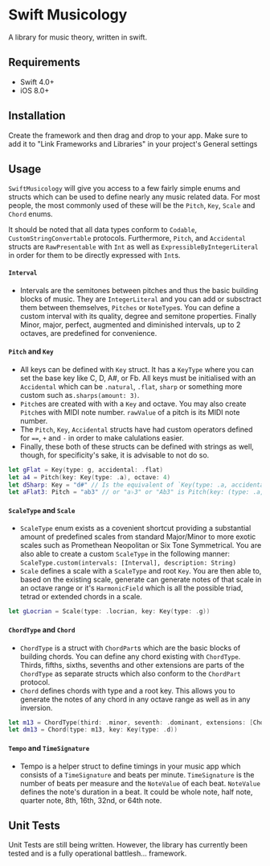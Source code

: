 # Swift Musicology
A library for music theory, written in swift.


Requirements
----
- Swift 4.0+
- iOS 8.0+


Installation
----
Create the framework and then drag and drop to your app. Make sure to add it to "Link Frameworks and Libraries" in your project's General settings

Usage
----

`SwiftMusicology` will give you access to a few fairly simple enums and structs which can be used to define nearly any music related data. For most people, the most commonly used of these will be the  `Pitch`, `Key`, `Scale` and `Chord` enums.

It should be noted that all data types conform to `Codable`, `CustomStringConvertable` protocols.  Furthermore, `Pitch`, and `Accidental` structs are `RawPresentable` with `Int` as well as `ExpressibleByIntegerLiteral` in order for them to be directly expressed with `Int`s.

#### `Interval`

- Intervals are the semitones between pitches and thus the basic building blocks of music. They are `IntegerLiteral` and you can add or subsctract them between themselves, `Pitches` or `NoteType`s. You can define a custom interval with its quality, degree and semitone properties. Finally Minor, major, perfect, augmented and diminished intervals, up to 2 octaves, are predefined for convenience.

#### `Pitch` and `Key`

- All keys can be defined with `Key` struct.  It has a `KeyType` where you can set the base key like C, D, A#, or Fb. All  keys must be initialised with an  `Accidental`  which can be `.natural`, `.flat`, `sharp` or something more custom such as`.sharps(amount: 3)`.
- `Pitch`es are created with with a `Key` and octave. You may also create `Pitch`es with MIDI note number.  `rawValue` of a pitch is its MIDI note number.
- The `Pitch`, `Key`, `Accidental` structs have had custom operators defined for `==`, `+` and `-` in order to make calulations easier.
- Finally, these both of these structs can be defined with strings as well, though, for specificity's sake, it is advisable to not do so.

``` swift
let gFlat = Key(type: g, accidental: .flat)
let a4 = Pitch(key: Key(type: .a), octave: 4)
let dSharp: Key = "d#" // Is the equivalent of `Key(type: .a, accidental: .sharp)`
let aFlat3: Pitch = "ab3" // or "a♭3" or "Ab3" is Pitch(key: (type: .a, accidental: .flat), octave: 3)
```

#### `ScaleType` and `Scale`

- `ScaleType` enum exists as a covenient shortcut providing a substantial amount of predefined scales from standard Major/Minor to more exotic scales such as Promethean Neopolitan or Six Tone Symmetrical. You are also able to create a custom `ScaleType` in the following manner: `ScaleType.custom(intervals: [Interval], description: String)` 
- `Scale` defines a scale with a `ScaleType` and root `Key`. You are then able to, based on the existing scale, generate can generate notes of that scale in an octave range or it's `HarmonicField` which is all the possible triad, tetrad or extended chords in a scale.

``` swift
let gLocrian = Scale(type: .locrian, key: Key(type: .g))
```

#### `ChordType` and `Chord`

- `ChordType` is a struct with `ChordPart`s which are the basic blocks of building chords. You can define any chord existing with `ChordType`. Thirds, fifths, sixths, sevenths and other extensions are parts of the `ChordType` as separate structs which also conform to the `ChordPart` protocol.
- `Chord` defines chords with type and a root key. This allows you to generate the notes of any chord in any octave range as well as in any inversion.


``` swift
let m13 = ChordType(third: .minor, seventh: .dominant, extensions: [ChordExtensionType(type: .thirteenth)])
let dm13 = Chord(type: m13, key: Key(type: .d))
```

#### `Tempo` and `TimeSignature`

- Tempo is a helper struct to define timings in your music app which consists of a `TimeSignature` and beats per minute. `TimeSignature` is the number of beats per measure and the  `NoteValue` of each beat. `NoteValue` defines the note's duration in a beat. It could be whole note, half note, quarter note, 8th, 16th, 32nd, or 64th note.



Unit Tests
----

Unit Tests are still being written. However, the library has currently been tested and is a fully operational battlesh... framework.
